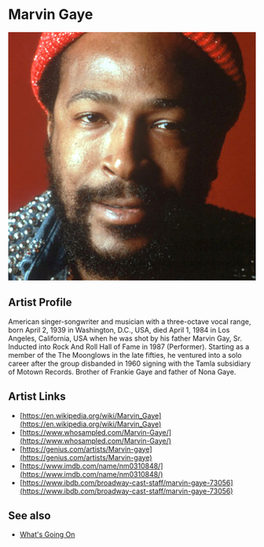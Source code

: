 # Marvin Gaye

![](../../assets/artists/Marvin_Gaye.png)

## Artist Profile

American singer-songwriter and musician with a three-octave vocal range, born April 2, 1939 in Washington, D.C., USA, died April 1, 1984 in Los Angeles, California, USA when he was shot by his father Marvin Gay, Sr.
Inducted into Rock And Roll Hall of Fame in 1987 (Performer). Starting as a member of the The Moonglows in the late fifties, he ventured into a solo career after the group disbanded in 1960 signing with the Tamla subsidiary of Motown Records.
Brother of Frankie Gaye and father of Nona Gaye.

## Artist Links

- [https://en.wikipedia.org/wiki/Marvin_Gaye](https://en.wikipedia.org/wiki/Marvin_Gaye)
- [https://www.whosampled.com/Marvin-Gaye/](https://www.whosampled.com/Marvin-Gaye/)
- [https://genius.com/artists/Marvin-gaye](https://genius.com/artists/Marvin-gaye)
- [https://www.imdb.com/name/nm0310848/](https://www.imdb.com/name/nm0310848/)
- [https://www.ibdb.com/broadway-cast-staff/marvin-gaye-73056](https://www.ibdb.com/broadway-cast-staff/marvin-gaye-73056)


## See also

- [What's Going On](Whats_Going_On.md)
